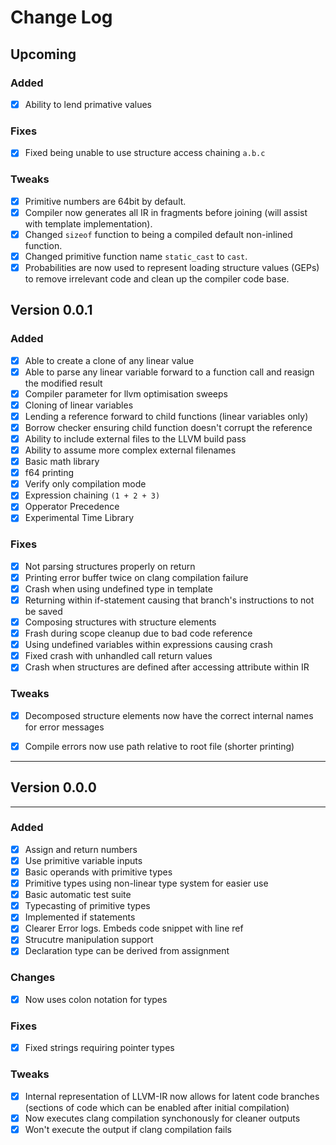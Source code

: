 # Change Log

## Upcoming

### Added
- [x] Ability to lend primative values

### Fixes
- [x] Fixed being unable to use structure access chaining ``a.b.c``

### Tweaks
- [x] Primitive numbers are 64bit by default.
- [x] Compiler now generates all IR in fragments before joining (will assist with template implementation).
- [x] Changed ``sizeof`` function to being a compiled default non-inlined function.
- [x] Changed primitive function name ``static_cast`` to ``cast``.
- [x] Probabilities are now used to represent loading structure values (GEPs) to remove irrelevant code and clean up the compiler code base.

## Version 0.0.1

### Added
- [x] Able to create a clone of any linear value
- [x] Able to parse any linear variable forward to a function call and reasign the modified result
- [x] Compiler parameter for llvm optimisation sweeps
- [x] Cloning of linear variables
- [x] Lending a reference forward to child functions (linear variables only)
- [x] Borrow checker ensuring child function doesn't corrupt the reference
- [x] Ability to include external files to the LLVM build pass
- [x] Ability to assume more complex external filenames
- [x] Basic math library
- [x] f64 printing
- [x] Verify only compilation mode
- [x] Expression chaining `(1 + 2 + 3)`
- [x] Opperator Precedence
- [x] Experimental Time Library

### Fixes
- [x] Not parsing structures properly on return
- [x] Printing error buffer twice on clang compilation failure
- [x] Crash when using undefined type in template
- [x] Returning within if-statement causing that branch's instructions to not be saved
- [x] Composing structures with structure elements
- [x] Frash during scope cleanup due to bad code reference
- [x] Using undefined variables within expressions causing crash
- [x] Fixed crash with unhandled call return values
- [x] Crash when structures are defined after accessing attribute within IR

### Tweaks
- [x] Decomposed structure elements now have the correct internal names for error messages
- [x] Compile errors now use path relative to root file (shorter printing)


---
## Version 0.0.0
---

### Added
- [x] Assign and return numbers
- [x] Use primitive variable inputs
- [x] Basic operands with primitive types
- [x] Primitive types using non-linear type system for easier use
- [x] Basic automatic test suite
- [x] Typecasting of primitive types
- [x] Implemented if statements
- [x] Clearer Error logs. Embeds code snippet with line ref
- [x] Strucutre manipulation support
- [x] Declaration type can be derived from assignment

### Changes
- [x] Now uses colon notation for types

### Fixes
- [x] Fixed strings requiring pointer types

### Tweaks
- [x] Internal representation of LLVM-IR now allows for latent code branches (sections of code which can be enabled after initial compilation)
- [x] Now executes clang compilation synchonously for cleaner outputs
- [x] Won't execute the output if clang compilation fails